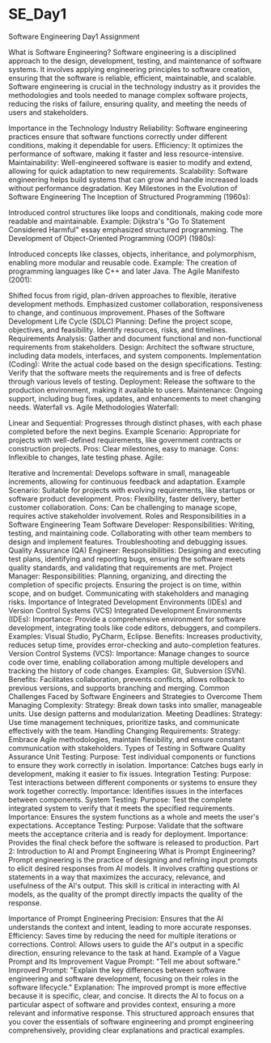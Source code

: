 # SE_Day1
Software Engineering Day1 Assignment

What is Software Engineering?
Software engineering is a disciplined approach to the design, development, testing, and maintenance of software systems. It involves applying engineering principles to software creation, ensuring that the software is reliable, efficient, maintainable, and scalable. Software engineering is crucial in the technology industry as it provides the methodologies and tools needed to manage complex software projects, reducing the risks of failure, ensuring quality, and meeting the needs of users and stakeholders.

Importance in the Technology Industry
Reliability: Software engineering practices ensure that software functions correctly under different conditions, making it dependable for users.
Efficiency: It optimizes the performance of software, making it faster and less resource-intensive.
Maintainability: Well-engineered software is easier to modify and extend, allowing for quick adaptation to new requirements.
Scalability: Software engineering helps build systems that can grow and handle increased loads without performance degradation.
Key Milestones in the Evolution of Software Engineering
The Inception of Structured Programming (1960s):

Introduced control structures like loops and conditionals, making code more readable and maintainable.
Example: Dijkstra's "Go To Statement Considered Harmful" essay emphasized structured programming.
The Development of Object-Oriented Programming (OOP) (1980s):

Introduced concepts like classes, objects, inheritance, and polymorphism, enabling more modular and reusable code.
Example: The creation of programming languages like C++ and later Java.
The Agile Manifesto (2001):

Shifted focus from rigid, plan-driven approaches to flexible, iterative development methods.
Emphasized customer collaboration, responsiveness to change, and continuous improvement.
Phases of the Software Development Life Cycle (SDLC)
Planning:
Define the project scope, objectives, and feasibility. Identify resources, risks, and timelines.
Requirements Analysis:
Gather and document functional and non-functional requirements from stakeholders.
Design:
Architect the software structure, including data models, interfaces, and system components.
Implementation (Coding):
Write the actual code based on the design specifications.
Testing:
Verify that the software meets the requirements and is free of defects through various levels of testing.
Deployment:
Release the software to the production environment, making it available to users.
Maintenance:
Ongoing support, including bug fixes, updates, and enhancements to meet changing needs.
Waterfall vs. Agile Methodologies
Waterfall:

Linear and Sequential: Progresses through distinct phases, with each phase completed before the next begins.
Example Scenario: Appropriate for projects with well-defined requirements, like government contracts or construction projects.
Pros: Clear milestones, easy to manage.
Cons: Inflexible to changes, late testing phase.
Agile:

Iterative and Incremental: Develops software in small, manageable increments, allowing for continuous feedback and adaptation.
Example Scenario: Suitable for projects with evolving requirements, like startups or software product development.
Pros: Flexibility, faster delivery, better customer collaboration.
Cons: Can be challenging to manage scope, requires active stakeholder involvement.
Roles and Responsibilities in a Software Engineering Team
Software Developer:
Responsibilities: Writing, testing, and maintaining code. Collaborating with other team members to design and implement features. Troubleshooting and debugging issues.
Quality Assurance (QA) Engineer:
Responsibilities: Designing and executing test plans, identifying and reporting bugs, ensuring the software meets quality standards, and validating that requirements are met.
Project Manager:
Responsibilities: Planning, organizing, and directing the completion of specific projects. Ensuring the project is on time, within scope, and on budget. Communicating with stakeholders and managing risks.
Importance of Integrated Development Environments (IDEs) and Version Control Systems (VCS)
Integrated Development Environments (IDEs):
Importance: Provide a comprehensive environment for software development, integrating tools like code editors, debuggers, and compilers.
Examples: Visual Studio, PyCharm, Eclipse.
Benefits: Increases productivity, reduces setup time, provides error-checking and auto-completion features.
Version Control Systems (VCS):
Importance: Manage changes to source code over time, enabling collaboration among multiple developers and tracking the history of code changes.
Examples: Git, Subversion (SVN).
Benefits: Facilitates collaboration, prevents conflicts, allows rollback to previous versions, and supports branching and merging.
Common Challenges Faced by Software Engineers and Strategies to Overcome Them
Managing Complexity:
Strategy: Break down tasks into smaller, manageable units. Use design patterns and modularization.
Meeting Deadlines:
Strategy: Use time management techniques, prioritize tasks, and communicate effectively with the team.
Handling Changing Requirements:
Strategy: Embrace Agile methodologies, maintain flexibility, and ensure constant communication with stakeholders.
Types of Testing in Software Quality Assurance
Unit Testing:
Purpose: Test individual components or functions to ensure they work correctly in isolation.
Importance: Catches bugs early in development, making it easier to fix issues.
Integration Testing:
Purpose: Test interactions between different components or systems to ensure they work together correctly.
Importance: Identifies issues in the interfaces between components.
System Testing:
Purpose: Test the complete integrated system to verify that it meets the specified requirements.
Importance: Ensures the system functions as a whole and meets the user's expectations.
Acceptance Testing:
Purpose: Validate that the software meets the acceptance criteria and is ready for deployment.
Importance: Provides the final check before the software is released to production.
Part 2: Introduction to AI and Prompt Engineering
What is Prompt Engineering?
Prompt engineering is the practice of designing and refining input prompts to elicit desired responses from AI models. It involves crafting questions or statements in a way that maximizes the accuracy, relevance, and usefulness of the AI's output. This skill is critical in interacting with AI models, as the quality of the prompt directly impacts the quality of the response.

Importance of Prompt Engineering
Precision: Ensures that the AI understands the context and intent, leading to more accurate responses.
Efficiency: Saves time by reducing the need for multiple iterations or corrections.
Control: Allows users to guide the AI's output in a specific direction, ensuring relevance to the task at hand.
Example of a Vague Prompt and Its Improvement
Vague Prompt: "Tell me about software."
Improved Prompt: "Explain the key differences between software engineering and software development, focusing on their roles in the software lifecycle."
Explanation: The improved prompt is more effective because it is specific, clear, and concise. It directs the AI to focus on a particular aspect of software and provides context, ensuring a more relevant and informative response.
This structured approach ensures that you cover the essentials of software engineering and prompt engineering comprehensively, providing clear explanations and practical examples.
